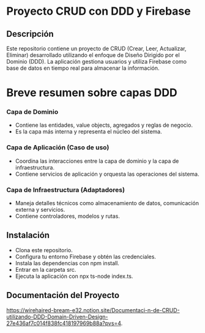 # Proyecto CRUD con DDD y Firebase

## Descripción
Este repositorio contiene un proyecto de CRUD (Crear, Leer, Actualizar, Eliminar) desarrollado utilizando el enfoque de Diseño Dirigido por el Dominio (DDD). La aplicación gestiona usuarios y utiliza Firebase como base de datos en tiempo real para almacenar la información.

# Breve resumen sobre capas DDD

### Capa de Dominio
- Contiene las entidades, value objects, agregados y reglas de negocio.
- Es la capa más interna y representa el núcleo del sistema.

### Capa de Aplicación (Caso de uso)
- Coordina las interacciones entre la capa de dominio y la capa de infraestructura.
- Contiene servicios de aplicación y orquesta las operaciones del sistema.

### Capa de Infraestructura (Adaptadores)
- Maneja detalles técnicos como almacenamiento de datos, comunicación externa y servicios.
- Contiene controladores, modelos y rutas.

## Instalación
- Clona este repositorio.
- Configura tu entorno Firebase y obtén las credenciales.
- Instala las dependencias con npm install.
- Entrar en la carpeta src.
- Ejecuta la aplicación con npx ts-node index.ts.


## Documentación del Proyecto
https://wirehaired-bream-e32.notion.site/Documentaci-n-de-CRUD-utilizando-DDD-Domain-Driven-Design-27e436af7c014f838fc418197969b88a?pvs=4.

